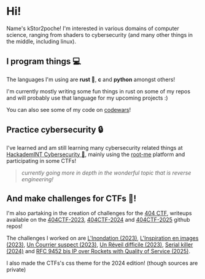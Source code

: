 # Hi!  
Name's kStor2poche! I'm interested in various domains of computer science, ranging from shaders to cybersecurity (and many other things in the middle, including linux).  

## I program things 💻
The languages I'm using are **rust 🦀**, **c** and **python** amongst others!  

I'm currently mostly writing some fun things in rust on some of my repos and will probably use that language for my upcoming projects :)

You can also see some of my code on [codewars](https://www.codewars.com/users/Jauttaro%20Coudjau)!  

## Practice cybersecurity 🔒
I've learned and am still learning many cybersecurity related things at [HackademINT Cybersecurity 🐧](https://www.hackademint.org/), mainly using the [root-me](https://www.root-me.org/kStor2poche) platform and participating in some CTFs!  
> _currently going more in depth in the wonderful topic that is reverse engineering!_  
  
## And make challenges for CTFs 🚩!
I'm also partaking in the creation of challenges for the [404 CTF](https://www.404ctf.fr/), writeups available on the [404CTF-2023](https://github.com/HackademINT/404CTF-2023/tree/main), [404CTF-2024](https://github.com/HackademINT/404CTF-2024/tree/main) and [404CTF-2025](https://github.com/HackademINT/404CTF-2025) github repos!  

The challenges I worked on are [L'Inondation (2023)](https://github.com/HackademINT/404CTF-2023/tree/main/Programmation/LInondation), [L'Inspiration en images (2023)](https://github.com/HackademINT/404CTF-2023/tree/main/RetroIngenierie/LInspirationEnImages), [Un Courrier suspect (2023)](https://github.com/HackademINT/404CTF-2023/tree/main/SecuriteMaterielle/UnCourrierSuspect), [Un Réveil difficile (2023)](https://github.com/HackademINT/404CTF-2023/tree/main/SecuriteMaterielle/UnReveilDifficile), [Serial killer (2024)](https://github.com/HackademINT/404CTF-2024/tree/main/SecuriteMaterielle/SerialKiller) and [RFC 9452 bis IP over Rockets with Quality of Service (2025)](https://github.com/HackademINT/404CTF-2025/tree/main/RetroIngenierie/RFC%209452%20bis:%20IP%20over%20Rockets%20with%20Quality%20of%20Service).  

I also made the CTFs's css theme for the 2024 edition! (though sources are private)  
